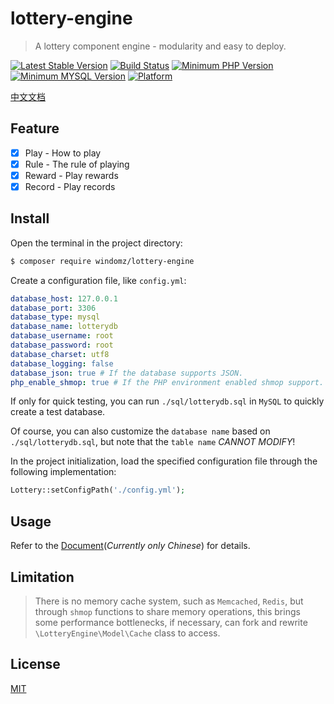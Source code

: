 # lottery-engine

> A lottery component engine - modularity and easy to deploy.

[![Latest Stable Version](https://img.shields.io/packagist/v/windomz/lottery-engine.svg?style=flat-square)](https://packagist.org/packages/windomz/lottery-engine)
[![Build Status](https://img.shields.io/travis/WindomZ/lottery-engine/master.svg?style=flat-square)](https://travis-ci.org/WindomZ/lottery-engine)
[![Minimum PHP Version](https://img.shields.io/badge/php-%3E%3D%207.0-8892BF.svg?style=flat-square)](https://php.net/)
[![Minimum MYSQL Version](https://img.shields.io/badge/mysql-%3E%3D%205.6-4479a1.svg?style=flat-square)](https://www.mysql.com/)
[![Platform](https://img.shields.io/badge/platform-Linux%2FmacOS-ff69b4.svg?style=flat-square)](#readme)

[中文文档](https://github.com/WindomZ/lottery-engine/blob/master/README_Ch-zh.md#readme)

## Feature

- [x] Play - How to play
- [x] Rule - The rule of playing
- [x] Reward - Play rewards
- [x] Record - Play records

## Install

Open the terminal in the project directory:
```bash
$ composer require windomz/lottery-engine
```

Create a configuration file, like `config.yml`:
```yaml
database_host: 127.0.0.1
database_port: 3306
database_type: mysql
database_name: lotterydb
database_username: root
database_password: root
database_charset: utf8
database_logging: false
database_json: true # If the database supports JSON.
php_enable_shmop: true # If the PHP environment enabled shmop support.
```

If only for quick testing, 
you can run `./sql/lotterydb.sql` in `MySQL` to quickly create a test database.

Of course, you can also customize the `database name` based on `./sql/lotterydb.sql`, 
but note that the `table name` _CANNOT MODIFY_!

In the project initialization, 
load the specified configuration file through the following implementation:
```php
Lottery::setConfigPath('./config.yml');
```

## Usage

Refer to the [Document](https://windomz.github.io/lottery-engine)(_Currently only Chinese_) for details.

## Limitation

> There is no memory cache system, such as `Memcached`, `Redis`, but through `shmop` functions to share memory operations, 
this brings some performance bottlenecks, if necessary, can fork and rewrite `\LotteryEngine\Model\Cache` class to access.

## License

[MIT](https://github.com/WindomZ/lottery-engine/blob/master/LICENSE)
